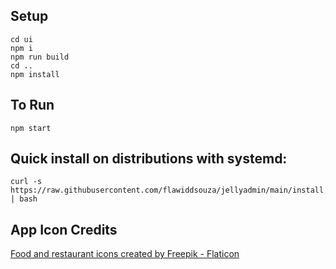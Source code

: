 ## Setup

```
cd ui
npm i
npm run build
cd ..
npm install
```

## To Run

```
npm start
```

## Quick install on distributions with systemd:

```
curl -s https://raw.githubusercontent.com/flawiddsouza/jellyadmin/main/install.sh | bash
```

## App Icon Credits

<a href="https://www.flaticon.com/free-icon/jelly_9239390" title="food and restaurant icons">Food and restaurant icons created by Freepik - Flaticon</a>
